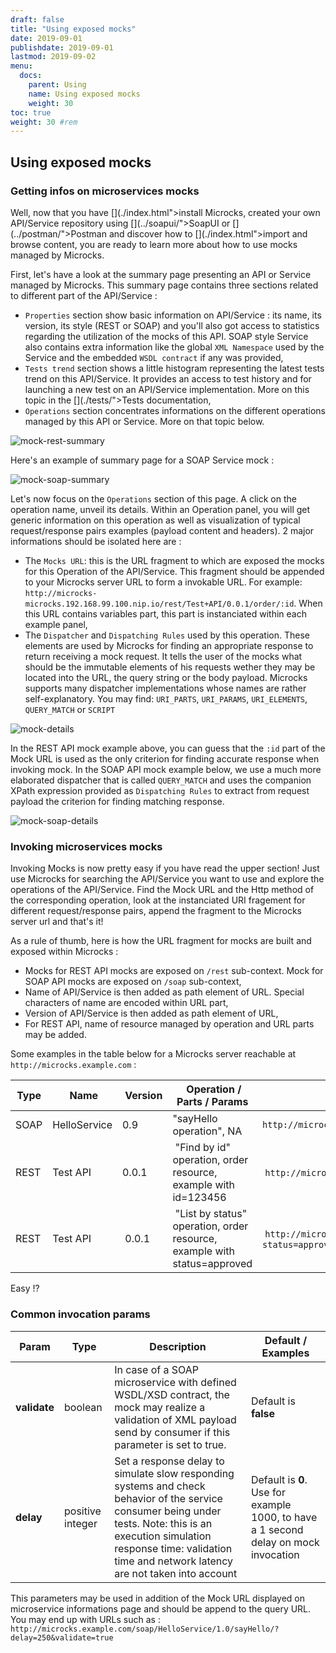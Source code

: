 ```yaml
---
draft: false
title: "Using exposed mocks"
date: 2019-09-01
publishdate: 2019-09-01
lastmod: 2019-09-02
menu:
  docs:
    parent: Using
    name: Using exposed mocks
    weight: 30
toc: true
weight: 30 #rem
---
```


## Using exposed mocks
    
### Getting infos on microservices mocks
			
Well, now that you have [](./index.html">install</a> Microcks, created your own API/Service repository using [](../soapui/">SoapUI</a> or [](../postman/">Postman</a> and discover how to [](./index.html">import and browse content</a>, you are ready to learn more about how to use mocks managed by Microcks.

First, let's have a look at the summary page presenting an API or Service managed by Microcks. This summary page contains three sections related to different part of the API/Service :

* `Properties` section show basic information on API/Service : its name, its version, its style (REST or SOAP) and you'll also got access to statistics regarding the utilization of the mocks of this API. SOAP style Service also contains extra information like the global `XML Namespace` used by the Service and the embedded `WSDL contract` if any was provided,
* `Tests trend` section shows a little histogram representing the latest tests trend on this API/Service. It provides an access to test history and for launching a new test on an API/Service implementation. More on this topic in the [](./tests/">Tests documentation</a>,
* `Operations` section concentrates informations on the different operations managed by this API or Service. More on that topic below.

			
![mock-rest-summary](/images/mock-rest-summary.png)
			
Here's an example of summary page for a SOAP Service mock :
			
![mock-soap-summary](/images/mock-soap-summary.png)
			
Let's now focus on the `Operations` section of this page. A click on the operation name, unveil its details. Within an Operation panel, you will get generic information on this operation as well as visualization of typical request/response pairs examples (payload content and headers). 2 major informations should be isolated here are :

* The `Mocks URL`: this is the URL fragment to which are exposed the mocks for this Operation of the API/Service. This fragment should be appended to your Microcks server URL to form a invokable URL. For example: `http://microcks-microcks.192.168.99.100.nip.io/rest/Test+API/0.0.1/order/:id`. When this URL contains variables part, this part is instanciated within each example panel,
* The `Dispatcher` and `Dispatching Rules` used by this operation. These elements are used by Microcks for finding an appropriate response to return receiving a mock request. It tells the user of the mocks what should be the immutable elements of his requests wether they may be located into the URL, the query string or the body payload. Microcks supports many dispatcher implementations whose names are rather self-explanatory. You may find: `URI_PARTS`, `URI_PARAMS`, `URI_ELEMENTS`, `QUERY_MATCH` or `SCRIPT`
			
![mock-details](/images/mock-details.png)
			
In the REST API mock example above, you can guess that the `:id` part of the Mock URL is used as the only criterion for finding accurate response when invoking mock. In the SOAP API mock example below, we use a much more elaborated dispatcher that is called `QUERY_MATCH` and uses the companion XPath expression provided as `Dispatching Rules` to extract from request payload the criterion for finding matching response.
			
![mock-soap-details](/images/mock-soap-details.png)
		
### Invoking microservices mocks
			
Invoking Mocks is now pretty easy if you have read the upper section! Just use Microcks for searching the API/Service you want to use and explore the operations of the API/Service. Find the Mock URL and the Http method of the corresponding operation, look at the instanciated URI fragement for different request/response pairs, append the fragment to the Microcks server url and that's it!
			
			
As a rule of thumb, here is how the URL fragment for mocks are built and exposed within Microcks :
* Mocks for REST API mocks are exposed on `/rest` sub-context. Mock for SOAP API mocks are exposed on `/soap` sub-context,
* Name of API/Service is then added as path element of URL. Special characters of name are encoded within URL part,
* Version of API/Service is then added as path element of URL,
* For REST API, name of resource managed by operation and URL parts may be added.			
			
Some examples in the table below for a Microcks server reachable at `http://microcks.example.com` :

| Type | Name | Version | Operation / Parts / Params | Full Mock URL |
| ---- | ---- | ------- | -------------------------- | -------- |
| SOAP | HelloService | 0.9 | "sayHello operation", NA | `http://microcks.example.com/soap/HelloService/0.9/` |
| REST | Test API | 0.0.1 | "Find by id" operation, order resource, example with id=123456 | `http://microcks.example.com/rest/Test+API/0.0.1/order/123456`|
| REST | Test API | 0.0.1 | "List by status" operation, order resource, example with status=approved | `http://microcks.example.com/rest/Test+API/0.0.1/order?status=approved` |

Easy !?
			
### Common invocation params

| Param | Type | Description | Default / Examples |
| ----- | ---- | ----------- | ------------------ |
| **validate** | boolean | In case of a SOAP microservice with defined WSDL/XSD contract, the mock may realize a validation of XML payload send by consumer if this parameter is set to true. | Default is **false** |
| **delay** | positive integer | Set a response delay to simulate slow responding systems and check behavior of the service consumer being under tests. Note: this is an execution simulation response time: validation time and network latency are not taken into account | Default is **0**. Use for example 1000, to have a 1 second delay on mock invocation |
			
This parameters may be used in addition of the Mock URL displayed on microservice informations page and should be append to the query URL. You may end up with URLs such as : `http://microcks.example.com/soap/HelloService/1.0/sayHello/?delay=250&validate=true`
			
		
	


